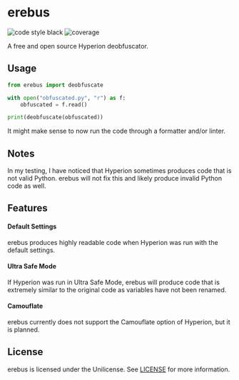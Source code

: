 # erebus
![code style black](https://img.shields.io/badge/code%20style-black-black?style=for-the-badge)
![coverage](https://img.shields.io/coveralls/github/teaishealthy/erebus?style=for-the-badge)



A free and open source Hyperion deobfuscator.

## Usage

```py
from erebus import deobfuscate

with open("obfuscated.py", "r") as f:
    obfuscated = f.read()

print(deobfuscate(obfuscated))
```

It might make sense to now run the code through a formatter and/or linter.

## Notes

In my testing, I have noticed that Hyperion sometimes produces code that is not valid Python. erebus will not fix this and likely produce invalid Python code as well.


## Features

#### Default Settings
erebus produces highly readable code when Hyperion was run with the default settings.
#### Ultra Safe Mode

If Hyperion was run in Ultra Safe Mode, erebus will produce code that is extremely similar to the original code as variables have not been renamed.

#### Camouflate

erebus currently does not support the Camouflate option of Hyperion, but it is planned.


## License

erebus is licensed under the Unilicense.
See [LICENSE](LICENSE) for more information.
